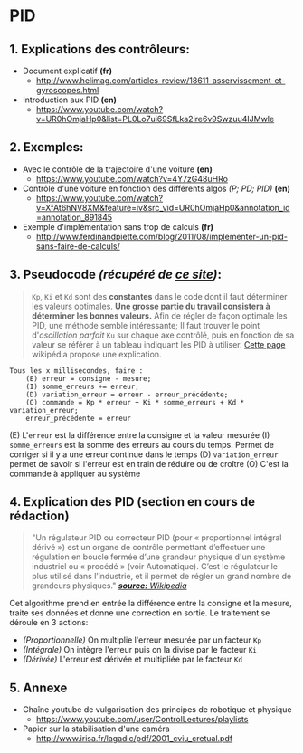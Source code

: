 # PID

## 1. Explications des contrôleurs:
* Document explicatif __(fr)__
    * http://www.helimag.com/articles-review/18611-asservissement-et-gyroscopes.html
* Introduction aux PID __(en)__
    * https://www.youtube.com/watch?v=UR0hOmjaHp0&list=PL0Lo7ui69SfLka2ire6v9Swzuu4IJMwIe


## 2. Exemples:
* Avec le contrôle de la trajectoire d'une voiture __(en)__
    * https://www.youtube.com/watch?v=4Y7zG48uHRo
* Contrôle d'une voiture en fonction des différents algos _(P; PD; PID)_ __(en)__
    * https://www.youtube.com/watch?v=XfAt6hNV8XM&feature=iv&src_vid=UR0hOmjaHp0&annotation_id=annotation_891845
* Exemple d'implémentation sans trop de calculs __(fr)__
    * http://www.ferdinandpiette.com/blog/2011/08/implementer-un-pid-sans-faire-de-calculs/


## 3. Pseudocode _(récupéré de [ce site](http://www.ferdinandpiette.com/blog/2011/08/implementer-un-pid-sans-faire-de-calculs/))_:
>`Kp`, `Ki` et `Kd` sont des __constantes__ dans le code dont il faut déterminer les valeurs optimales.
>__Une grosse partie du travail consistera à déterminer les bonnes valeurs.__
>Afin de régler de façon optimale les PID, une méthode semble intéressante;
>Il faut trouver le point d'_oscillation parfait_ `Ku` sur chaque axe contrôlé, puis en fonction de sa valeur se référer à un tableau indiquant les PID à utiliser.
>[Cette page](https://en.wikipedia.org/wiki/Ziegler%E2%80%93Nichols_method) wikipédia propose une explication.

```
Tous les x millisecondes, faire :
    (E) erreur = consigne - mesure;
    (I) somme_erreurs += erreur;
    (D) variation_erreur = erreur - erreur_précédente;
    (O) commande = Kp * erreur + Ki * somme_erreurs + Kd * variation_erreur;
    erreur_précédente = erreur
```

(E) L'`erreur` est la différence entre la consigne et la valeur mesurée
(I) `somme_erreurs` est la somme des erreurs au cours du temps. Permet de corriger si il y a une erreur continue dans le temps
(D) `variation_erreur` permet de savoir si l'erreur est en train de réduire ou de croître
(O) C'est la commande à appliquer au système 

## 4. Explication des PID __(section en cours de rédaction)__

>"Un régulateur PID ou correcteur PID (pour « proportionnel intégral dérivé ») est un organe de contrôle permettant d’effectuer une régulation en boucle fermée d’une grandeur physique d'un système industriel ou « procédé » (voir Automatique). C’est le régulateur le plus utilisé dans l’industrie, et il permet de régler un grand nombre de grandeurs physiques."
>_[**source:** Wikipedia](https://fr.wikipedia.org/wiki/R%C3%A9gulateur_PID)_

Cet algorithme prend en entrée la différence entre la consigne et la mesure, traite ses données et donne une correction en sortie.
Le traitement se déroule en 3 actions:
* _(Proportionnelle)_ On multiplie l'erreur mesurée par un facteur `Kp`
* _(Intégrale)_ On intègre l'erreur puis on la divise par le facteur `Ki`
* _(Dérivée)_ L'erreur est dérivée et multipliée par le facteur `Kd`

## 5. Annexe
* Chaîne youtube de vulgarisation des principes de robotique et physique
    * https://www.youtube.com/user/ControlLectures/playlists
* Papier sur la stabilisation d'une caméra
    * http://www.irisa.fr/lagadic/pdf/2001_cviu_cretual.pdf